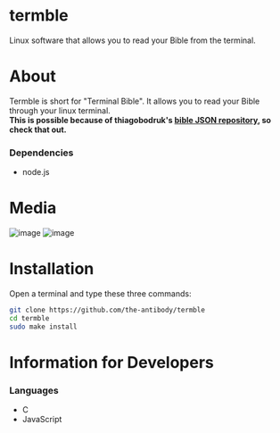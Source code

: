 # termble
Linux software that allows you to read your Bible from the terminal.

# About
Termble is short for "Terminal Bible". It allows you to read your Bible through your linux terminal.<br />
**This is possible because of thiagobodruk's [bible JSON repository](https://github.com/thiagobodruk/bible), so check that out.**

### Dependencies
 - node.js

# Media
![image](https://user-images.githubusercontent.com/71285258/183202812-d4283c4e-1279-4e34-8181-8a0d5d43662e.png)
![image](https://user-images.githubusercontent.com/71285258/183206101-6f5737e1-27ee-4a13-966a-e036a0265d8d.png)
 
# Installation
Open a terminal and type these three commands:
```sh
git clone https://github.com/the-antibody/termble
cd termble
sudo make install
```
 
# Information for Developers
 
### Languages
- C
- JavaScript
